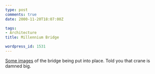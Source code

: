 ```yaml
---
type: post
comments: true
date: 2000-11-20T18:07:00Z

tags:
- Architecture
title: Millennium Bridge

wordpress_id: 1531
---
```


[Some images](http://www.bbc.co.uk/england/looknorthnecumbria/webcast.shtml) of the bridge being put into place. Told you that crane is damned big. 
